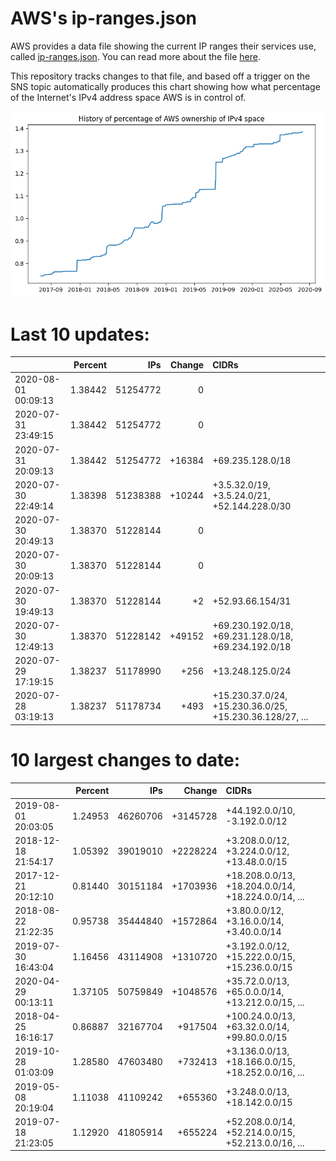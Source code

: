 # AWS's ip-ranges.json

AWS provides a data file showing the current IP ranges their
services use, called [ip-ranges.json](https://ip-ranges.amazonaws.com/ip-ranges.json).  You 
can read more about the file [here](https://docs.aws.amazon.com/general/latest/gr/aws-ip-ranges.html).

This repository tracks changes to that file, and based off a trigger on the SNS topic 
automatically produces this chart showing how what percentage of the Internet's IPv4 
address space AWS is in control of.

![History of AWS](history_count.png)

# Last 10 updates:

| | Percent | IPs | Change | CIDRs |
| :--- | ---: | ---: | ---: | :--- |
| 2020-08-01 00:09:13 | 1.38442 | 51254772 | 0 |  |
| 2020-07-31 23:49:15 | 1.38442 | 51254772 | 0 |  |
| 2020-07-31 20:09:13 | 1.38442 | 51254772 | +16384 | +69.235.128.0/18 |
| 2020-07-30 22:49:14 | 1.38398 | 51238388 | +10244 | +3.5.32.0/19, +3.5.24.0/21, +52.144.228.0/30 |
| 2020-07-30 20:49:13 | 1.38370 | 51228144 | 0 |  |
| 2020-07-30 20:09:13 | 1.38370 | 51228144 | 0 |  |
| 2020-07-30 19:49:13 | 1.38370 | 51228144 | +2 | +52.93.66.154/31 |
| 2020-07-30 12:49:13 | 1.38370 | 51228142 | +49152 | +69.230.192.0/18, +69.231.128.0/18, +69.234.192.0/18 |
| 2020-07-29 17:19:15 | 1.38237 | 51178990 | +256 | +13.248.125.0/24 |
| 2020-07-28 03:19:13 | 1.38237 | 51178734 | +493 | +15.230.37.0/24, +15.230.36.0/25, +15.230.36.128/27, ... |


# 10 largest changes to date:

| | Percent | IPs | Change | CIDRs |
| :--- | ---: | ---: | ---: | :--- |
| 2019-08-01 20:03:05 | 1.24953 | 46260706 | +3145728 | +44.192.0.0/10, -3.192.0.0/12 |
| 2018-12-18 21:54:17 | 1.05392 | 39019010 | +2228224 | +3.208.0.0/12, +3.224.0.0/12, +13.48.0.0/15 |
| 2017-12-21 20:12:10 | 0.81440 | 30151184 | +1703936 | +18.208.0.0/13, +18.204.0.0/14, +18.224.0.0/14, ... |
| 2018-08-22 21:22:35 | 0.95738 | 35444840 | +1572864 | +3.80.0.0/12, +3.16.0.0/14, +3.40.0.0/14 |
| 2019-07-30 16:43:04 | 1.16456 | 43114908 | +1310720 | +3.192.0.0/12, +15.222.0.0/15, +15.236.0.0/15 |
| 2020-04-29 00:13:11 | 1.37105 | 50759849 | +1048576 | +35.72.0.0/13, +65.0.0.0/14, +13.212.0.0/15, ... |
| 2018-04-25 16:16:17 | 0.86887 | 32167704 | +917504 | +100.24.0.0/13, +63.32.0.0/14, +99.80.0.0/15 |
| 2019-10-28 01:03:09 | 1.28580 | 47603480 | +732413 | +3.136.0.0/13, +18.166.0.0/15, +18.252.0.0/16, ... |
| 2019-05-08 20:19:04 | 1.11038 | 41109242 | +655360 | +3.248.0.0/13, +18.142.0.0/15 |
| 2019-07-18 21:23:05 | 1.12920 | 41805914 | +655224 | +52.208.0.0/14, +52.214.0.0/15, +52.213.0.0/16, ... |

